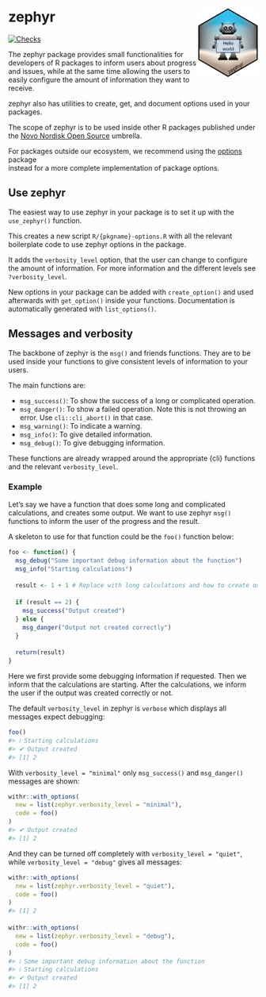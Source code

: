 
<!-- README.md is generated from README.Rmd. Please edit that file -->

# zephyr <a href="https://novonordisk-opensource.github.io/zephyr/"><img src="man/figures/logo.png" alt="zephyr website" align="right" height="138"/></a>

<!-- badges: start -->

[![Checks](https://github.com/NovoNordisk-OpenSource/zephyr/actions/workflows/check_and_co.yaml/badge.svg)](https://github.com/NovoNordisk-OpenSource/zephyr/actions/workflows/check_and_co.yaml)

<!-- badges: end -->

The zephyr package provides small functionalities for developers of R
packages to inform users about progress and issues, while at the same
time allowing the users to easily configure the amount of information
they want to receive.

zephyr also has utilities to create, get, and document options used in
your packages.

The scope of zephyr is to be used inside other R packages published
under the [Novo Nordisk Open
Source](https://novonordisk-opensource.github.io/R-packages/) umbrella.

For packages outside our ecosystem, we recommend using the
[options](https://cran.r-project.org/package=options) package  
instead for a more complete implementation of package options.

## Use zephyr

The easiest way to use zephyr in your package is to set it up with the
`use_zephyr()` function.

This creates a new script `R/{pkgname}-options.R` with all the relevant
boilerplate code to use zephyr options in the package.

It adds the `verbosity_level` option, that the user can change to
configure the amount of information. For more information and the
different levels see `?verbosity_level`.

New options in your package can be added with `create_option()` and used
afterwards with `get_option()` inside your functions. Documentation is
automatically generated with `list_options()`.

## Messages and verbosity

The backbone of zephyr is the `msg()` and friends functions. They are to
be used inside your functions to give consistent levels of information
to your users.

The main functions are:

- `msg_success()`: To show the success of a long or complicated
  operation.
- `msg_danger()`: To show a failed operation. Note this is not throwing
  an error. Use `cli::cli_abort()` in that case.
- `msg_warning()`: To indicate a warning.
- `msg_info()`: To give detailed information.
- `msg_debug()`: To give debugging information.

These functions are already wrapped around the appropriate {cli}
functions and the relevant `verbosity_level`.

### Example

Let’s say we have a function that does some long and complicated
calculations, and creates some output. We want to use zephyr `msg()`
functions to inform the user of the progress and the result.

A skeleton to use for that function could be the `foo()` function below:

``` r
foo <- function() {
  msg_debug("Some important debug information about the function")
  msg_info("Starting calculations")

  result <- 1 + 1 # Replace with long calculations and how to create output

  if (result == 2) {
    msg_success("Output created")
  } else {
    msg_danger("Output not created correctly")
  }

  return(result)
}
```

Here we first provide some debugging information if requested. Then we
inform that the calculations are starting. After the calculations, we
inform the user if the output was created correctly or not.

The default `verbosity_level` in zephyr is `verbose` which displays all
messages expect debugging:

``` r
foo()
#> ℹ Starting calculations
#> ✔ Output created
#> [1] 2
```

With `verbosity_level = "minimal"` only `msg_success()` and
`msg_danger()` messages are shown:

``` r
withr::with_options(
  new = list(zephyr.verbosity_level = "minimal"),
  code = foo()
)
#> ✔ Output created
#> [1] 2
```

And they can be turned off completely with `verbosity_level = "quiet"`,
while `verbosity_level = "debug"` gives all messages:

``` r
withr::with_options(
  new = list(zephyr.verbosity_level = "quiet"),
  code = foo()
)
#> [1] 2

withr::with_options(
  new = list(zephyr.verbosity_level = "debug"),
  code = foo()
)
#> ℹ Some important debug information about the function
#> ℹ Starting calculations
#> ✔ Output created
#> [1] 2
```
